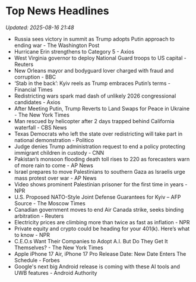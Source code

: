# Top News Headlines

_Updated: 2025-08-16 21:48_

- Russia sees victory in summit as Trump adopts Putin approach to ending war - The Washington Post
- Hurricane Erin strengthens to Category 5 - Axios
- West Virginia governor to deploy National Guard troops to US capital - Reuters
- New Orleans mayor and bodyguard lover charged with fraud and corruption - BBC
- ‘Stab in the back’: Kyiv reels as Trump embraces Putin’s terms - Financial Times
- Redistricting wars spark mad dash of unlikely 2026 congressional candidates - Axios
- After Meeting Putin, Trump Reverts to Land Swaps for Peace in Ukraine - The New York Times
- Man rescued by helicopter after 2 days trapped behind California waterfall - CBS News
- Texas Democrats who left the state over redistricting will take part in national demonstration - Politico
- Judge denies Trump administration request to end a policy protecting immigrant children in custody - CNN
- Pakistan’s monsoon flooding death toll rises to 220 as forecasters warn of more rain to come - AP News
- Israel prepares to move Palestinians to southern Gaza as Israelis urge mass protest over war - AP News
- Video shows prominent Palestinian prisoner for the first time in years - NPR
- U.S. Proposed NATO-Style Joint Defense Guarantees for Kyiv – AFP Source - The Moscow Times
- Canadian government moves to end Air Canada strike, seeks binding arbitration - Reuters
- Electricity prices are climbing more than twice as fast as inflation - NPR
- Private equity and crypto could be heading for your 401(k). Here’s what to know - NPR
- C.E.O.s Want Their Companies to Adopt A.I. But Do They Get It Themselves? - The New York Times
- Apple iPhone 17 Air, iPhone 17 Pro Release Date: New Date Enters The Schedule - Forbes
- Google's next big Android release is coming with these AI tools and UWB features - Android Authority